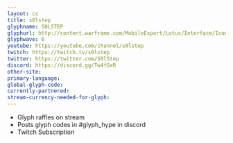 ```yaml
---
layout: cc
title: s0lstep
glyphname: S0LSTEP
glyphurl: http://content.warframe.com/MobileExport/Lotus/Interface/Icons/Player/ContentCreators/S0lstep.png
glyphwave: 6
youtube: https://youtube.com/channel/s0lstep
twitch: https://twitch.tv/s0lstep
twitter: https://twitter.com/S0lStep
discord: https://discord.gg/Tw4fGxR
other-site: 
primary-language: 
global-glyph-code: 
currently-partnered: 
stream-currency-needed-for-glyph: 
---
```

* Glyph raffles on stream
* Posts glyph codes in #glyph_hype in discord
* Twitch Subscription
